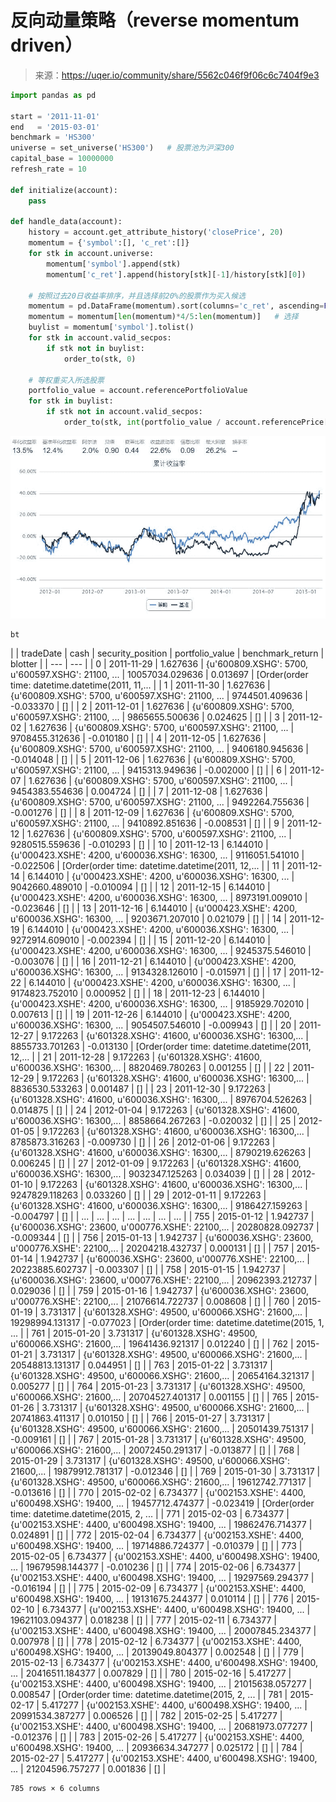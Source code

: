

# 反向动量策略（reverse momentum driven）

> 来源：https://uqer.io/community/share/5562c046f9f06c6c7404f9e3

```py
import pandas as pd

start = '2011-11-01'
end   = '2015-03-01'
benchmark = 'HS300'
universe = set_universe('HS300')   # 股票池为沪深300
capital_base = 10000000
refresh_rate = 10

def initialize(account):
    pass

def handle_data(account):
    history = account.get_attribute_history('closePrice', 20)
    momentum = {'symbol':[], 'c_ret':[]}
    for stk in account.universe:
        momentum['symbol'].append(stk)
        momentum['c_ret'].append(history[stk][-1]/history[stk][0])
        
    # 按照过去20日收益率排序，并且选择前20%的股票作为买入候选
    momentum = pd.DataFrame(momentum).sort(columns='c_ret', ascending=False).reset_index()
    momentum = momentum[len(momentum)*4/5:len(momentum)]   # 选择
    buylist = momentum['symbol'].tolist()
    for stk in account.valid_secpos:
        if stk not in buylist:
            order_to(stk, 0)
   
    # 等权重买入所选股票
    portfolio_value = account.referencePortfolioValue
    for stk in buylist:
        if stk not in account.valid_secpos:
            order_to(stk, int(portfolio_value / account.referencePrice[stk] / 100.0 / len(buylist))*100)
```

![](img/20160730151234.jpg)

```py
bt
```


| | tradeDate | cash | security_position | portfolio_value | benchmark_return | blotter |
| --- | --- |
| 0   | 2011-11-29 |  1.627636 |  {u'600809.XSHG': 5700, u'600597.XSHG': 21100, ... |  10057034.029636 |  0.013697 |  [Order(order time: datetime.datetime(2011, 11,... |
| 1   | 2011-11-30 |  1.627636 |  {u'600809.XSHG': 5700, u'600597.XSHG': 21100, ... |   9744501.409636 | -0.033370 |                                                 [] |
| 2   | 2011-12-01 |  1.627636 |  {u'600809.XSHG': 5700, u'600597.XSHG': 21100, ... |   9865655.500636 |  0.024625 |                                                 [] |
| 3   | 2011-12-02 |  1.627636 |  {u'600809.XSHG': 5700, u'600597.XSHG': 21100, ... |   9708455.312636 | -0.010180 |                                                 [] |
| 4   | 2011-12-05 |  1.627636 |  {u'600809.XSHG': 5700, u'600597.XSHG': 21100, ... |   9406180.945636 | -0.014048 |                                                 [] |
| 5   | 2011-12-06 |  1.627636 |  {u'600809.XSHG': 5700, u'600597.XSHG': 21100, ... |   9415313.949636 | -0.002000 |                                                 [] |
| 6   | 2011-12-07 |  1.627636 |  {u'600809.XSHG': 5700, u'600597.XSHG': 21100, ... |   9454383.554636 |  0.004724 |                                                 [] |
| 7   | 2011-12-08 |  1.627636 |  {u'600809.XSHG': 5700, u'600597.XSHG': 21100, ... |   9492264.755636 | -0.001276 |                                                 [] |
| 8   | 2011-12-09 |  1.627636 |  {u'600809.XSHG': 5700, u'600597.XSHG': 21100, ... |   9410892.851636 | -0.008531 |                                                 [] |
| 9   | 2011-12-12 |  1.627636 |  {u'600809.XSHG': 5700, u'600597.XSHG': 21100, ... |   9280515.559636 | -0.010293 |                                                 [] |
| 10  | 2011-12-13 |  6.144010 |  {u'000423.XSHE': 4200, u'600036.XSHG': 16300, ... |   9116051.541010 | -0.022506 |  [Order(order time: datetime.datetime(2011, 12,... |
| 11  | 2011-12-14 |  6.144010 |  {u'000423.XSHE': 4200, u'600036.XSHG': 16300, ... |   9042660.489010 | -0.010094 |                                                 [] |
| 12  | 2011-12-15 |  6.144010 |  {u'000423.XSHE': 4200, u'600036.XSHG': 16300, ... |   8973191.009010 | -0.023646 |                                                 [] |
| 13  | 2011-12-16 |  6.144010 |  {u'000423.XSHE': 4200, u'600036.XSHG': 16300, ... |   9203671.207010 |  0.021079 |                                                 [] |
| 14  | 2011-12-19 |  6.144010 |  {u'000423.XSHE': 4200, u'600036.XSHG': 16300, ... |   9272914.609010 | -0.002394 |                                                 [] |
| 15  | 2011-12-20 |  6.144010 |  {u'000423.XSHE': 4200, u'600036.XSHG': 16300, ... |   9245375.546010 | -0.003076 |                                                 [] |
| 16  | 2011-12-21 |  6.144010 |  {u'000423.XSHE': 4200, u'600036.XSHG': 16300, ... |   9134328.126010 | -0.015971 |                                                 [] |
| 17  | 2011-12-22 |  6.144010 |  {u'000423.XSHE': 4200, u'600036.XSHG': 16300, ... |   9174823.752010 |  0.000952 |                                                 [] |
| 18  | 2011-12-23 |  6.144010 |  {u'000423.XSHE': 4200, u'600036.XSHG': 16300, ... |   9185929.702010 |  0.007613 |                                                 [] |
| 19  | 2011-12-26 |  6.144010 |  {u'000423.XSHE': 4200, u'600036.XSHG': 16300, ... |   9054507.546010 | -0.009943 |                                                 [] |
| 20  | 2011-12-27 |  9.172263 |  {u'601328.XSHG': 41600, u'600036.XSHG': 16300,... |   8855733.701263 | -0.013130 |  [Order(order time: datetime.datetime(2011, 12,... |
| 21  | 2011-12-28 |  9.172263 |  {u'601328.XSHG': 41600, u'600036.XSHG': 16300,... |   8820469.780263 |  0.001255 |                                                 [] |
| 22  | 2011-12-29 |  9.172263 |  {u'601328.XSHG': 41600, u'600036.XSHG': 16300,... |   8836530.533263 |  0.001487 |                                                 [] |
| 23  | 2011-12-30 |  9.172263 |  {u'601328.XSHG': 41600, u'600036.XSHG': 16300,... |   8976704.526263 |  0.014875 |                                                 [] |
| 24  | 2012-01-04 |  9.172263 |  {u'601328.XSHG': 41600, u'600036.XSHG': 16300,... |   8858664.267263 | -0.020032 |                                                 [] |
| 25  | 2012-01-05 |  9.172263 |  {u'601328.XSHG': 41600, u'600036.XSHG': 16300,... |   8785873.316263 | -0.009730 |                                                 [] |
| 26  | 2012-01-06 |  9.172263 |  {u'601328.XSHG': 41600, u'600036.XSHG': 16300,... |   8790219.626263 |  0.006245 |                                                 [] |
| 27  | 2012-01-09 |  9.172263 |  {u'601328.XSHG': 41600, u'600036.XSHG': 16300,... |   9032347.125263 |  0.034039 |                                                 [] |
| 28  | 2012-01-10 |  9.172263 |  {u'601328.XSHG': 41600, u'600036.XSHG': 16300,... |   9247829.118263 |  0.033260 |                                                 [] |
| 29  | 2012-01-11 |  9.172263 |  {u'601328.XSHG': 41600, u'600036.XSHG': 16300,... |   9186427.159263 | -0.004797 |                                                 [] |
| ... | ... | ... | ... | ... | ... | ... |
| 755 | 2015-01-12 |  1.942737 |  {u'600036.XSHG': 23600, u'000776.XSHE': 22100,... |  20280828.092737 | -0.009344 |                                                 [] |
| 756 | 2015-01-13 |  1.942737 |  {u'600036.XSHG': 23600, u'000776.XSHE': 22100,... |  20204218.432737 |  0.000131 |                                                 [] |
| 757 | 2015-01-14 |  1.942737 |  {u'600036.XSHG': 23600, u'000776.XSHE': 22100,... |  20223885.602737 | -0.003307 |                                                 [] |
| 758 | 2015-01-15 |  1.942737 |  {u'600036.XSHG': 23600, u'000776.XSHE': 22100,... |  20962393.212737 |  0.029036 |                                                 [] |
| 759 | 2015-01-16 |  1.942737 |  {u'600036.XSHG': 23600, u'000776.XSHE': 22100,... |  21076614.722737 |  0.008608 |                                                 [] |
| 760 | 2015-01-19 |  3.731317 |  {u'601328.XSHG': 49500, u'600066.XSHG': 21600,... |  19298994.131317 | -0.077023 |  [Order(order time: datetime.datetime(2015, 1, ... |
| 761 | 2015-01-20 |  3.731317 |  {u'601328.XSHG': 49500, u'600066.XSHG': 21600,... |  19641436.921317 |  0.012240 |                                                 [] |
| 762 | 2015-01-21 |  3.731317 |  {u'601328.XSHG': 49500, u'600066.XSHG': 21600,... |  20548813.131317 |  0.044951 |                                                 [] |
| 763 | 2015-01-22 |  3.731317 |  {u'601328.XSHG': 49500, u'600066.XSHG': 21600,... |  20654164.321317 |  0.005277 |                                                 [] |
| 764 | 2015-01-23 |  3.731317 |  {u'601328.XSHG': 49500, u'600066.XSHG': 21600,... |  20704527.401317 |  0.001155 |                                                 [] |
| 765 | 2015-01-26 |  3.731317 |  {u'601328.XSHG': 49500, u'600066.XSHG': 21600,... |  20741863.411317 |  0.010150 |                                                 [] |
| 766 | 2015-01-27 |  3.731317 |  {u'601328.XSHG': 49500, u'600066.XSHG': 21600,... |  20501439.751317 | -0.009161 |                                                 [] |
| 767 | 2015-01-28 |  3.731317 |  {u'601328.XSHG': 49500, u'600066.XSHG': 21600,... |  20072450.291317 | -0.013877 |                                                 [] |
| 768 | 2015-01-29 |  3.731317 |  {u'601328.XSHG': 49500, u'600066.XSHG': 21600,... |  19879912.781317 | -0.012346 |                                                 [] |
| 769 | 2015-01-30 |  3.731317 |  {u'601328.XSHG': 49500, u'600066.XSHG': 21600,... |  19612742.771317 | -0.013616 |                                                 [] |
| 770 | 2015-02-02 |  6.734377 |  {u'002153.XSHE': 4400, u'600498.XSHG': 19400, ... |  19457712.474377 | -0.023419 |  [Order(order time: datetime.datetime(2015, 2, ... |
| 771 | 2015-02-03 |  6.734377 |  {u'002153.XSHE': 4400, u'600498.XSHG': 19400, ... |  19862476.714377 |  0.024891 |                                                 [] |
| 772 | 2015-02-04 |  6.734377 |  {u'002153.XSHE': 4400, u'600498.XSHG': 19400, ... |  19714886.724377 | -0.010379 |                                                 [] |
| 773 | 2015-02-05 |  6.734377 |  {u'002153.XSHE': 4400, u'600498.XSHG': 19400, ... |  19679598.144377 | -0.010236 |                                                 [] |
| 774 | 2015-02-06 |  6.734377 |  {u'002153.XSHE': 4400, u'600498.XSHG': 19400, ... |  19297569.294377 | -0.016194 |                                                 [] |
| 775 | 2015-02-09 |  6.734377 |  {u'002153.XSHE': 4400, u'600498.XSHG': 19400, ... |  19131675.244377 |  0.010114 |                                                 [] |
| 776 | 2015-02-10 |  6.734377 |  {u'002153.XSHE': 4400, u'600498.XSHG': 19400, ... |  19621103.094377 |  0.018238 |                                                 [] |
| 777 | 2015-02-11 |  6.734377 |  {u'002153.XSHE': 4400, u'600498.XSHG': 19400, ... |  20007845.234377 |  0.007978 |                                                 [] |
| 778 | 2015-02-12 |  6.734377 |  {u'002153.XSHE': 4400, u'600498.XSHG': 19400, ... |  20139049.804377 |  0.002548 |                                                 [] |
| 779 | 2015-02-13 |  6.734377 |  {u'002153.XSHE': 4400, u'600498.XSHG': 19400, ... |  20416511.184377 |  0.007829 |                                                 [] |
| 780 | 2015-02-16 |  5.417277 |  {u'002153.XSHE': 4400, u'600498.XSHG': 19400, ... |  21015638.057277 |  0.008547 |  [Order(order time: datetime.datetime(2015, 2, ... |
| 781 | 2015-02-17 |  5.417277 |  {u'002153.XSHE': 4400, u'600498.XSHG': 19400, ... |  20991534.387277 |  0.006526 |                                                 [] |
| 782 | 2015-02-25 |  5.417277 |  {u'002153.XSHE': 4400, u'600498.XSHG': 19400, ... |  20681973.077277 | -0.012376 |                                                 [] |
| 783 | 2015-02-26 |  5.417277 |  {u'002153.XSHE': 4400, u'600498.XSHG': 19400, ... |  20936634.347277 |  0.025172 |                                                 [] |
| 784 | 2015-02-27 |  5.417277 |  {u'002153.XSHE': 4400, u'600498.XSHG': 19400, ... |  21204596.757277 |  0.001836 |                                                 [] |

```
785 rows × 6 columns
```

